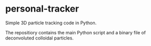 # personal-tracker
Simple 3D particle tracking code in Python.

The repositiory contains the main Python script and a binary file of deconvoluted colloidal particles.
